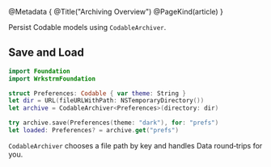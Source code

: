 @Metadata {
  @Title("Archiving Overview")
  @PageKind(article)
}

Persist Codable models using `CodableArchiver`.

## Save and Load

```swift
import Foundation
import WrkstrmFoundation

struct Preferences: Codable { var theme: String }
let dir = URL(fileURLWithPath: NSTemporaryDirectory())
let archive = CodableArchiver<Preferences>(directory: dir)

try archive.save(Preferences(theme: "dark"), for: "prefs")
let loaded: Preferences? = archive.get("prefs")
```

`CodableArchiver` chooses a file path by key and handles Data round‑trips for you.

